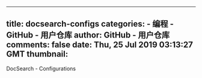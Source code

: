 
---
title: docsearch-configs
categories: 
    - 编程
    - GitHub - 用户仓库
author: GitHub - 用户仓库
comments: false
date: Thu, 25 Jul 2019 03:13:27 GMT
thumbnail: 
---

<div>   
DocSearch - Configurations  
</div>
            